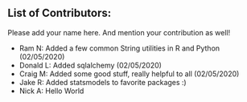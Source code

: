 
## List of Contributors:

Please add your name here. And mention your contribution as well!

- Ram N: Added a few common String utilities in R and Python (02/05/2020)
- Donald L: Added sqlalchemy (02/05/2020)
- Craig M: Added some good stuff, really helpful to all (02/05/2020)
- Jake R: Added statsmodels to favorite packages :)
- Nick A: Hello World
